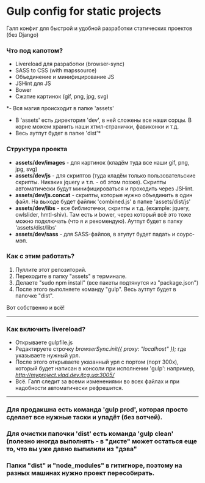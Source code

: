 # Gulp config for static projects #

Галп конфиг для быстрой и удобной разработки статических проектов (без Django)

### Что под капотом? ###

* Livereload для разработки (browser-sync)
* SASS to CSS (with mapssource)
* Объединение и минифицирование JS
* JSHint для JS
* Bower
* Сжатие картинок (gif, png, jpg, svg)

*- Вся магия происходит в папке 'assets'
- В 'assets' есть директория 'dev', в ней сложены все наши сорцы. В корне можем хранить наши хтмл-странички, фавиконки и т.д.
- Весь аутпут будет в папке 'dist'*

### Структура проекта ###

* **assets/dev/images** - для картинок (кладём туда все наши gif, png, jpg, svg)
* **assets/dev/js** - для скриптов (туда кладём только пользовательские скрипты. Никаких jquery и т.п. - об этом позже). Скрипты автоматически будут минифицироваться и проходить через JSHint.
* **assets/dev/js.concat** - скрипты, которые нужно объединить в один файл. На выходе будет файлик 'combined.js' в папке 'assets/dist/js'
* **assets/dev/libs** - все библиотечки, скрипты и т.д. (example: jquery, owlslider, hmtl-shiv). Там есть и bower, через который всё это тоже можно подключать (что я и рекомендую). 
Аутпут будет в папку 'assets/dist/libs'
* **assets/dev/sass** - для SASS-файлов, в атупут будет падать и соурс-мэп. 

### Как с этим работать? ###

1. Пуллите этот репозиторий.
2. Переходите в папку "assets" в терминале.
3. Делаете "sudo npm install" (все пакеты подтянутся из "package.json")
4. После этого выполняете команду "gulp". Весь аутпут будет в папочке "dist".

Вот собственно и всё!


* * * * * * * * * * * * * * *

### Как включить livereload? ###

* Открываете gulpfile.js
* Редактируете строчку *browserSync.init({  proxy: "localhost" });* где указываете нужный урл.
* После этого открываете указанный урл с портом (порт 300х), который будет написан в консоли при исполнении 'gulp': например, *http://myproject.vlad.dev.itcg.ua:3005/*
* Всё. Галп следит за всеми изменениями во всех файлах и при надобности автоматически рефрешится.

* * * * * * * * * * * * * * *

### Для продакшна есть команда 'gulp prod', которая просто сделает все нужные таски и упадёт (без вотчей).
### Для очистки папочки 'dist' есть команда 'gulp clean' (полезно иногда выполнять - в "дисте" может остаться еще то, что вы уже давно выпилили из "дэва"
### Папки "dist" и "node_modules" в гитигноре, поэтому на разных машинах нужно проект пересобирать.